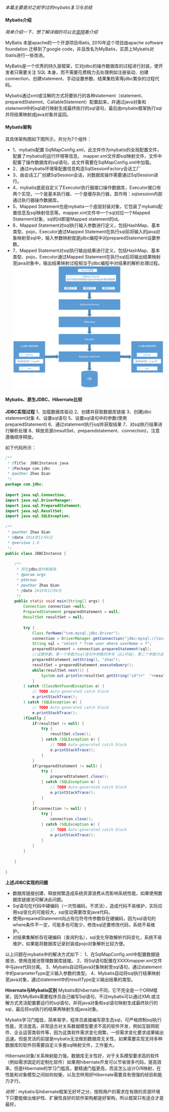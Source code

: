 _本篇主要是对之前学过的mybatis复习与总结_
#### Mybatis介绍
_简单介绍一下，想了解详细的可以去[官网](http://www.mybatis.org/)看介绍_

MyBatis 本是apache的一个开源项目iBatis, 2010年这个项目由apache software foundation 迁移到了google code，并且改名为MyBatis，实质上Mybatis对ibatis进行一些改进。 

MyBatis是一个优秀的持久层框架，它对jdbc的操作数据库的过程进行封装，使开发者只需要关注 SQL 本身，而不需要花费精力去处理例如注册驱动、创建connection、创建statement、手动设置参数、结果集检索等jdbc繁杂的过程代码。

Mybatis通过xml或注解的方式将要执行的各种statement（statement、preparedStatemnt、CallableStatement）配置起来，并通过java对象和statement中的sql进行映射生成最终执行的sql语句，最后由mybatis框架执行sql并将结果映射成java对象并返回。
#### Mybatis架构
其具体架构图如下图所示，共分为7个组件：
+ 1、mybatis配置
  SqlMapConfig.xml，此文件作为mybatis的全局配置文件，配置了mybatis的运行环境等信息。
  mapper.xml文件即sql映射文件，文件中配置了操作数据库的sql语句。此文件需要在SqlMapConfig.xml中加载。
+ 2、通过mybatis环境等配置信息构造SqlSessionFactory会话工厂
+ 3、由会话工厂创建SqlSession会话，对数据库操作需要通过SqlSession进行。
+ 4、mybatis底层自定义了Executor执行器接口操作数据库，Executor接口有两个实现，一个是基本执行器、一个是缓存执行器，其作用：sqlsession内部通过执行器操作数据库。
+ 5、Mapped Statement也是mybatis一个底层封装对象，它包装了mybatis配置信息及sql映射信息等。mapper.xml文件中一个sql对应一个Mapped Statement对象，sql的id即是Mapped statement的id。
+ 6、Mapped Statement对sql执行输入参数进行定义，包括HashMap、基本类型、pojo，Executor通过Mapped Statement在执行sql前将输入的java对象映射至sql中，输入参数映射就是jdbc编程中对preparedStatement设置参数。
+ 7、Mapped Statement对sql执行输出结果进行定义，包括HashMap、基本类型、pojo，Executor通过Mapped Statement在执行sql后将输出结果映射至java对象中，输出结果映射过程相当于jdbc编程中对结果的解析处理过程。
  ![实现架构图](mabatis系统架构图.png)
#### Mybatis、原生JDBC、Hibernate比较
__JDBC实现过程__
1、加载数据库驱动
2、创建并获取数据库链接
3、创建jdbc statement对象
4、设置sql语句
5、设置sql语句中的参数(使用preparedStatement)
6、通过statement执行sql并获取结果
7、对sql执行结果进行解析处理
8、释放资源(resultSet、preparedstatement、connection)，注意遵循顺序释放。

如下代码所示：
```java
/**  
 * @Title: JDBCInstance.java
 * @Package com.jdbc
 * @author Zhao Qian
 */
package com.jdbc;

import java.sql.Connection;
import java.sql.DriverManager;
import java.sql.PreparedStatement;
import java.sql.ResultSet;
import java.sql.SQLException;

/**
 * @author Zhao Qian
 * @date 2018年12月4日
 * @version 1.0
 */
public class JDBCInstance {

	/**
	 * 原生jdbc操作数据库
	 * @param args  
	 * @throws
	 * @author Zhao Qian
	 * @date 2018年12月4日
	 */
	public static void main(String[] args) {
		Connection connection =null;
		PreparedStatement preparedStatement = null;
		ResultSet resultSet = null;
		
		try {
			Class.forName("com.mysql.jdbc.Driver");
			connection = DriverManager.getConnection("jdbc:mysql://localhost:3306/mybatis?characterEncoding=utf-8","root","root");
			String sql = "select * from user where userName = ?";
			preparedStatement = connection.prepareStatement(sql);
			//设置参数，第一个参数为sql语句中参数的序号（从1开始），第二个参数为设置的参数值
			preparedStatement.setString(1, "zhao");
			resultSet = preparedStatement.executeQuery();
			while(resultSet.next()) {
				System.out.println(resultSet.getString("id")+"  "+resultSet.getString("userName"));
			}
		} catch (ClassNotFoundException e) {
			// TODO Auto-generated catch block
			e.printStackTrace();
		} catch (SQLException e) {
			// TODO Auto-generated catch block
			e.printStackTrace();
		}finally {
			if(resultSet != null) {
				try {
					resultSet.close();
				} catch (SQLException e) {
					// TODO Auto-generated catch block
					e.printStackTrace();
				}
			}
			if(preparedStatement != null) {
				try {
					preparedStatement.close();
				} catch (SQLException e) {
					// TODO Auto-generated catch block
					e.printStackTrace();
				}
			}
			if(connection != null) {
				try {
					connection.close();
				} catch (SQLException e) {
					// TODO Auto-generated catch block
					e.printStackTrace();
				}
			}
		}

	}

}

```
__上述JDBC实现的问题__
+ 数据库链接创建、释放频繁造成系统资源浪费从而影响系统性能，如果使用数据库链接池可解决此问题。
+ Sql语句在代码中硬编码（一次性编码，不灵活），造成代码不易维护，实际应用sql变化的可能较大，sql变动需要改变java代码。
+ 使用preparedStatement向占有位符号传参数存在硬编码，因为sql语句的where条件不一定，可能多也可能少，修改sql还要修改代码，系统不易维护。
+ 对结果集解析存在硬编码（查询列名），sql变化导致解析代码变化，系统不易维护，如果能将数据库记录封装成pojo对象解析比较方便。

以上问题在mybatis中的解决方式如下：
1、在SqlMapConfig.xml中配置数据链接池，使用连接池管理数据库链接。
2、将Sql语句配置在XXXXmapper.xml文件中与java代码分离。
3、Mybatis自动将java对象映射至sql语句，通过statement中的parameterType定义输入参数的类型。
4、Mybatis自动将sql执行结果映射至java对象，通过statement中的resultType定义输出结果的类型。

__Hinernate与Mybatis区别__
Mybatis和hibernate不同，它不完全是一个ORM框架，因为MyBatis需要程序员自己编写Sql语句，不过mybatis可以通过XML或注解方式灵活配置要运行的sql语句，并将java对象和sql语句映射生成最终执行的sql，最后将sql执行的结果再映射生成java对象。

Mybatis学习门槛低，简单易学，程序员直接编写原生态sql，可严格控制sql执行性能，灵活度高，非常适合对关系数据模型要求不高的软件开发，例如互联网软件、企业运营类软件等，因为这类软件需求变化频繁，一但需求变化要求成果输出迅速。但是灵活的前提是mybatis无法做到数据库无关性，如果需要实现支持多种数据库的软件则需要自定义多套sql映射文件，工作量大。

Hibernate对象/关系映射能力强，数据库无关性好，对于关系模型要求高的软件（例如需求固定的定制化软件）如果用hibernate开发可以节省很多代码，提高效率。但是Hibernate的学习门槛高，要精通门槛更高，而且怎么设计O/R映射，在性能和对象模型之间如何权衡，以及怎样用好Hibernate需要具有很强的经验和能力才行。

_说明_：mybatis与hibernate框架无好坏之分，按照用户的需求在有限的资源环境下只要能做出维护性、扩展性良好的软件架构都是好架构，所以框架只有适合才是最好。 